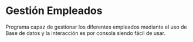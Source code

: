 # Gestión Empleados

Programa capaz de gestionar los diferentes empleados mediante el uso de Base de datos y la interacción es por consola
siendo fácil de usar. 